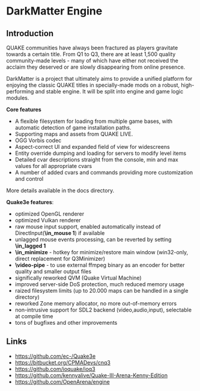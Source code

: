 # DarkMatter Engine


## Introduction
QUAKE communities have always been fractured as players gravitate towards a certain title. From Q1 to Q3, there are at least 1,500 quality community-made levels - many of which have either not received the acclaim they deserved or are slowly disappearing from online presence.

DarkMatter is a project that ultimately aims to provide a unified platform for enjoying the classic QUAKE titles in specially-made mods on a robust, high-performing and stable engine. It will be split into engine and game logic modules.
	
**Core features**
* A flexible filesystem for loading from multiple game bases, with automatic detection of game installation paths.
* Supporting maps and assets from QUAKE LIVE.
* OGG Vorbis codec
* Aspect-correct UI and expanded field of view for widescreens
* Entity override dumping and loading for servers to modify level items
* Detailed cvar descriptions straight from the console, min and max values for all appropriate cvars
* A number of added cvars and commands providing more customization and control

More details available in the docs directory.

**Quake3e features**:

* optimized OpenGL renderer
* optimized Vulkan renderer
* raw mouse input support, enabled automatically instead of DirectInput(**\in_mouse 1**) if available
* unlagged mouse events processing, can be reverted by setting **\in_lagged 1**
* **\in_minimize** - hotkey for minimize/restore main window (win32-only, direct replacement for Q3Minimizer)
* **\video-pipe** - to use external ffmpeg binary as an encoder for better quality and smaller output files
* significally reworked QVM (Quake Virtual Machine)
* improved server-side DoS protection, much reduced memory usage
* raized filesystem limits (up to 20.000 maps can be handled in a single directory)
* reworked Zone memory allocator, no more out-of-memory errors
* non-intrusive support for SDL2 backend (video,audio,input), selectable at compile time
* tons of bugfixes and other improvements

## Links
* https://github.com/ec-/Quake3e
* https://bitbucket.org/CPMADevs/cnq3
* https://github.com/ioquake/ioq3
* https://github.com/kennyalive/Quake-III-Arena-Kenny-Edition
* https://github.com/OpenArena/engine
